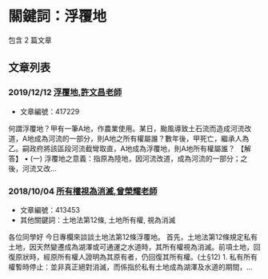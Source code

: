 # 關鍵詞：浮覆地

包含 2 篇文章

## 文章列表

### 2019/12/12 [浮覆地,許文昌老師](../../articles/417229_%E6%B5%AE%E8%A6%86%E5%9C%B0%2C%E8%A8%B1%E6%96%87%E6%98%8C%E8%80%81%E5%B8%AB.md)
- 文章編號：417229

何謂浮覆地？甲有一筆A地，作農業使用。某日，颱風導致土石流而造成河流改道，A地成為河流的一部分，則A地之所有權屬誰？數年後，甲死亡，繼承人為乙。嗣政府將該區段河流截彎取直，A地成為浮覆地，則A地所有權屬誰？ 【解答】 • (一) 浮覆地之意義：指原為陸地，因河流改道，成為河流的一部分；之後，河流又改...

### 2018/10/04 [所有權視為消滅,曾榮耀老師](../../articles/413453_%E6%89%80%E6%9C%89%E6%AC%8A%E8%A6%96%E7%82%BA%E6%B6%88%E6%BB%85%2C%E6%9B%BE%E6%A6%AE%E8%80%80%E8%80%81%E5%B8%AB.md)
- 文章編號：413453
- 其他關鍵詞：土地法第12條, 土地所有權, 視為消滅

各位同學好 今日專欄來談談土地法第12條浮覆地。 首先，土地法第12條規定私有土地，因天然變遷成為湖澤或可通運之水道時，其所有權視為消滅。前項土地，回復原狀時，經原所有權人證明為其原有者，仍回復其所有權。(土§12) 1. 私有所有權暫時停止：並非真正絕對消滅，而係指於私有土地成為湖澤及水道的期間，...
